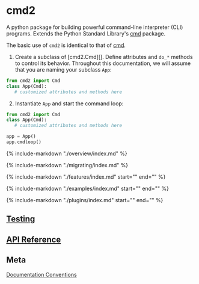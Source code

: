 # cmd2

A python package for building powerful command-line interpreter (CLI) programs. Extends the Python
Standard Library's [cmd](https://docs.python.org/3/library/cmd.html) package.

The basic use of `cmd2` is identical to that of [cmd](https://docs.python.org/3/library/cmd.html).

1.  Create a subclass of [cmd2.Cmd][]. Define attributes and `do_*` methods to control its behavior.
    Throughout this documentation, we will assume that you are naming your subclass `App`:

```py title="Creating a class inherited from cmd2.Cmd" linenums="1"
from cmd2 import Cmd
class App(Cmd):
   # customized attributes and methods here
```

2.  Instantiate `App` and start the command loop:

```py title="Instatiating and starting a cmd2 app" linenums="1" hl_lines="5-6"
from cmd2 import Cmd
class App(Cmd):
   # customized attributes and methods here

app = App()
app.cmdloop()
```

<!-- Getting Started -->
{%
   include-markdown "./overview/index.md"
%}

<!-- Migrating from cmd -->
{%
   include-markdown "./migrating/index.md"
%}

<!-- Features -->
{%
   include-markdown "./features/index.md"
    start="<!--intro-start-->"
    end="<!--intro-end-->"
%}

<!-- Examples -->
{%
   include-markdown "./examples/index.md"
    start="<!--intro-start-->"
    end="<!--intro-end-->"
%}

<!-- Plugins -->
{%
   include-markdown "./plugins/index.md"
    start="<!--intro-start-->"
    end="<!--intro-end-->"
%}

## [Testing](testing.md)

## [API Reference](api/index.md)

## Meta

[Documentation Conventions](doc_conventions.md)
